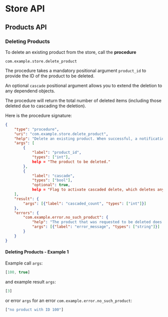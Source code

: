 # Store API

## Products API

### Deleting Products

To delete an existing product from the store, call the **procedure**

	com.example.store.delete_product

The procedure takes a mandatory positional argument `product_id` to provide the ID of the product to be deleted.

An optional `cascade` positional argument allows you to extend the deletion to any dependend objects.

The procedure will return the total number of deleted items (including those deleted due to cascading the deletion).

Here is the procedure signature:

```json wamp
{
   	"type": "procedure",
	"uri": "com.example.store.delete_product",
	"help": "Delete an existing product. When successful, a notification is sent.",
	"args": [
		{
			"label": "product_id",
			"types": ["int"],
			help = "The product to be deleted."
		},
		{
			"label": "cascade",
			"types": ["bool"],
			"optional": true,
			help = "Flag to activate cascaded delete, which deletes any dependent objects also."}
	],
	"result": {
		"args": [{"label": "cascaded_count", "types": ["int"]}]
	},
	"errors": {
		"com.example.error.no_such_product": {
			"help": "The product that was requested to be deleted does not exist.",
			"args": [{"label": "error_message", "types": ["string"]}]
		}
	}
}
```

#### Deleting Products - Example 1

Example call `args`:


```javascript
[100, true]
```

and example result `args`:

```javascript
[3]
```

or error `args` for an error `com.example.error.no_such_product`:

```javascript
["no product with ID 100"]
```
